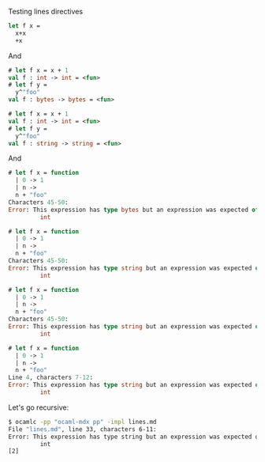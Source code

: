 Testing lines directives

```ocaml
let f x =
  x+x
  +x
```

And

```ocaml version=4.02
# let f x = x + 1
val f : int -> int = <fun>
# let f y =
  y^"foo"
val f : bytes -> bytes = <fun>
```

```ocaml version>=4.06
# let f x = x + 1
val f : int -> int = <fun>
# let f y =
  y^"foo"
val f : string -> string = <fun>
```

And

```ocaml version=4.02
# let f x = function
  | 0 -> 1
  | n ->
  n + "foo"
Characters 45-50:
Error: This expression has type bytes but an expression was expected of type
         int
```

```ocaml version=4.06
# let f x = function
  | 0 -> 1
  | n ->
  n + "foo"
Characters 45-50:
Error: This expression has type string but an expression was expected of type
         int
```

```ocaml version=4.07
# let f x = function
  | 0 -> 1
  | n ->
  n + "foo"
Characters 45-50:
Error: This expression has type string but an expression was expected of type
         int
```

```ocaml version>=4.08
# let f x = function
  | 0 -> 1
  | n ->
  n + "foo"
Line 4, characters 7-12:
Error: This expression has type string but an expression was expected of type
         int
```

Let's go recursive:

```sh
$ ocamlc -pp "ocaml-mdx pp" -impl lines.md
File "lines.md", line 33, characters 6-11:
Error: This expression has type string but an expression was expected of type
         int
[2]
```

